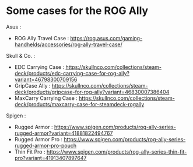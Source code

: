 # Some cases for the ROG Ally

Asus :
- ROG Ally Travel Case : https://rog.asus.com/gaming-handhelds/accessories/rog-ally-travel-case/

Skull & Co. :
- EDC Carrying Case : https://skullnco.com/collections/steam-deck/products/edc-carrying-case-for-rog-ally?variant=46798300709156
- GripCase Ally : https://skullnco.com/collections/steam-deck/products/gripcase-for-rog-ally?variant=46830007386404
- MaxCarry Carrying Case : https://skullnco.com/collections/steam-deck/products/maxcarry-case-for-steamdeck-rogally

Spigen :
- Rugged Armor : https://www.spigen.com/products/rog-ally-series-rugged-armor?variant=41881822494767
- Rugged Armor Pro : https://www.spigen.com/products/rog-ally-series-rugged-armor-pro-pouch
- Thin Fit Pro : https://www.spigen.com/products/rog-ally-series-thin-fit-pro?variant=41913407897647
